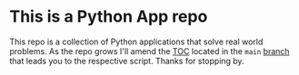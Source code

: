 # This is a Python App repo

This repo is a collection of Python applications that solve real world problems. As the repo grows I'll amend the [TOC](https://github.com/wanye71/Python-Apps-For-Everyday?tab=readme-ov-file#desktop-maid) located in the ```main``` [branch](https://github.com/wanye71/Python-Apps-For-Everyday?tab=readme-ov-file#desktop-maid) that leads you to the respective script. Thanks for stopping by.